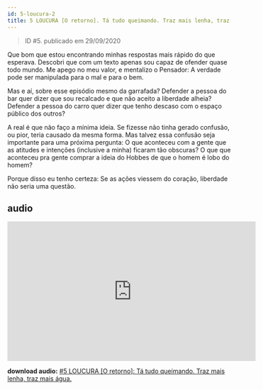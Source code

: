 ```yaml
---
id: 5-loucura-2
title: 5 LOUCURA [O retorno]. Tá tudo queimando. Traz mais lenha, traz mais água.
---
```


> ID #5. publicado em 29/09/2020

Que bom que estou encontrando minhas respostas mais rápido do que esperava. Descobri que com um texto apenas sou capaz de ofender quase todo mundo. Me apego no meu valor, e mentalizo o Pensador: A verdade pode ser manipulada para o mal e para o bem.

Mas e aí, sobre esse episódio mesmo da garrafada? Defender a pessoa do bar quer dizer que sou recalcado e que não aceito a liberdade alheia? Defender a pessoa do carro quer dizer que tenho descaso com o espaço público dos outros?

A real é que não faço a mínima ideia. Se fizesse não tinha gerado confusão, ou pior, teria causado da mesma forma. Mas talvez essa confusão seja importante para uma próxima pergunta: O que aconteceu com a gente que as atitudes e intenções (inclusive a minha) ficaram tão obscuras? O que que aconteceu pra gente comprar a ideia do Hobbes de que o homem é lobo do homem?

Porque disso eu tenho certeza: Se as ações viessem do coração, liberdade não seria uma questão.

## audio

<iframe width="560" height="315" src="https://www.youtube.com/embed/Y_FDR_Ex99Y" frameborder="0" allow="accelerometer; autoplay; clipboard-write; encrypted-media; gyroscope; picture-in-picture" allowfullscreen></iframe>

**download audio:** <a href="/audio/BC-05-29-09-2020-loucura-2.mp4" target="_blank">#5 LOUCURA [O retorno]: Tá tudo queimando. Traz mais lenha, traz mais água.</a>